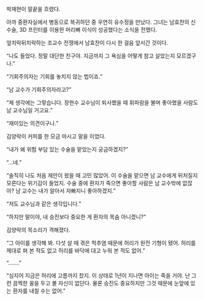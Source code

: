 박재현이 말끝을 흐렸다.

아까 중환자실에서 병동으로 복귀하던 중 우연히 유수정을 만났다. 그녀는 남효찬의 신수술, 3D 프린터를 이용한 머리뼈 이식이 성공했다는 소식을 전했다.

엎치락뒤치락하는 조교수 전쟁에서 남효찬이 다시 한 걸음 앞서간 것이다.

“나도 들었다. 정말 대단한 친구야. 지금까지 그 욕심을 어떻게 참고 살았는지 모르겠구나.”

“기회주의자는 기회를 놓치지 않는 법이죠.”

“남 교수가 기회주의자라고?”

“제 생각에는 그렇습니다. 장현수 교수님이 퇴사했을 때 휘파람을 불며 좋아했을 사람도 남 교수님일 거고요.”

“재미있는 의견이구나.”

김양락이 커피를 한 모금 마시고 말을 이었다.

“내가 왜 위험 부담 있는 수술을 맡았는지 궁금하겠지?”

“…네.”

“솔직히 나도 처음 제안이 왔을 때 고민 많았어. 이 수술을 맡으면 남 교수에게 뒤처질지 모른다는 위기감이 들었지. 수술 중에 환자가 죽으면 좋아할 사람은 남 교수밖에 없잖아? 남 교수는 내가 알아서 자빠지니 좋아하겠지.”

“저도 교수님과 같은 생각입니다.”

“하지만 말이야, 내 승진보다 중요한 게 환자의 목숨 아니겠니?”

김양락의 목소리가 격해졌다.

“그 아이를 생각해 봐. 다섯 살 때 겪은 척추염 때문에 허리가 완전 기형이 됐어. 허리를 제대로 펴 본 적도 없고 허리를 바닥에 대고 누워 본 적도 없어.”

“…….”

“심지어 지금은 허리에 고름까지 찼지. 이 상태로 1년이 지나면 아이는 죽을 거야. 난 그런 끔찍한 꼴을 두고 볼 자신이 없단다. 물론 승진도 중요하지만 그것 때문에 눈앞에 있는 환자를 내칠 수는 없어.”